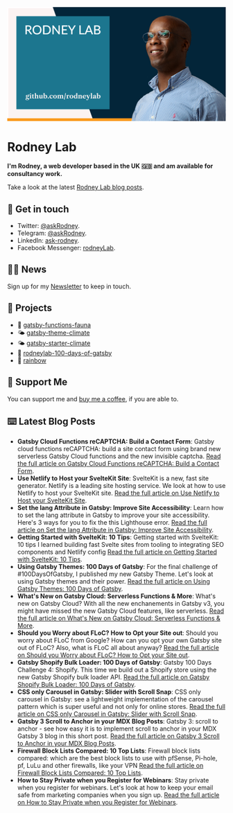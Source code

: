 <picture>
  <source srcset="./images/rodneylab-github.avif" type="image/avif">
  <source srcset="./images/rodneylab-github.webp" type="image/webp">
  <img src="./images/rodneylab-github.png" alt="Rodney Lab Github banner">
</picture>

# Rodney Lab
**I'm Rodney, a web developer based in the UK 🇬🇧 and am available for consultancy work.**

<!--
Take a look at the latest <a aria-label="See latest Rodney Lab projects" href="https://rodneylab.com/projects/" rel="noopener">Rodney Lab projects</a>.
-->

Take a look at the latest <a aria-label="See latest Rodney Lab projects" href="https://rodneylab.com/blog/" rel="noopener">Rodney Lab blog posts</a>.

## 📱 Get in touch

- Twitter: <a aria-label="Direct message Rodney Lab on twitter" href="https://twitter.com/messages/compose?recipient_id=1323579817258831875" target="_blank" rel="nofollow noopener noreferrer">@askRodney</a>.
- Telegram: <a aria-label="Direct message Rodney Lab on Telegram" href="https://t.me/askRodney" target="_blank" rel="nofollow noopener noreferrer">@askRodney</a>.
- LinkedIn: <a aria-label="Direct message Rodney Lab on LinkedIn" href="https://uk.linkedin.com/in/ask-rodney" target="_blank" rel="nofollow noopener noreferrer">ask-rodney</a>.
- Facebook Messenger: <a aria-label="Direct message Rodney Lab on Facebook" href="https://m.me/rodneyLab" target="_blank" rel="nofollow noopener noreferrer">rodneyLab</a>.

## 🧑🏽 News

Sign up for my <a aria-label="Sign up the the Rodney Lab newsletter" href="https://rodneylab.com/about/#newsletter" rel="noopener">Newsletter</a> to keep in touch.


## 🔩 Projects

- 💬 [gatsby-functions-fauna](https://github.com/rodneylab/gatsby-functions-fauna)
- 🌤 [gatsby-theme-climate](https://github.com/rodneylab/gatsby-starter-climate)
- 🌤 [gatsby-starter-climate](https://github.com/rodneylab/gatsby-starter-climate)
- 📅 [rodneylab-100-days-of-gatsby](https://github.com/rodneylab/rodneylab-100-days-of-gatsby)
- 🌈 [rainbow](https://github.com/rodneylab/rainbow)

## 💙 Support Me

You can support me and <a aria-label="Support Rodney Lab via by me a coffee" href="https://rodneylab.com/giving/" rel="noopener">buy me a coffee</a>, if you are able to.

## ⌨️ Latest Blog Posts


<!-- BLOG-POST-LIST:START -->
- **Gatsby Cloud Functions reCAPTCHA: Build a Contact Form**: Gatsby cloud functions reCAPTCHA: build a site contact form using brand new serverless Gatsby Cloud functions and the new invisible captcha. <a aria-label="Read Rodney Lab post on Gatsby Cloud Functions reCAPTCHA: Build a Contact Form" href="https://rodneylab.com/gatsby-cloud-functions-recaptcha/" rel="noopener">Read the full article on Gatsby Cloud Functions reCAPTCHA: Build a Contact Form</a>.
- **Use Netlify to Host your SvelteKit Site**: SvelteKit is a new, fast site generator.  Netlify is a leading site hosting service.  We look at how to use Netlify to host your SvelteKit site. <a aria-label="Read Rodney Lab post on Use Netlify to Host your SvelteKit Site" href="https://rodneylab.com/use-netlify-to-host-your-sveltekit-site/" rel="noopener">Read the full article on Use Netlify to Host your SvelteKit Site</a>.
- **Set the lang Attribute in Gatsby: Improve Site Accessibility**: Learn how to set the lang attribute in Gatsby to improve your site accessibility.  Here's 3 ways for you to fix the this Lighthouse error. <a aria-label="Read Rodney Lab post on Set the lang Attribute in Gatsby: Improve Site Accessibility" href="https://rodneylab.com/set-lang-attribute-gatsby/" rel="noopener">Read the full article on Set the lang Attribute in Gatsby: Improve Site Accessibility</a>.
- **Getting Started with SvelteKit: 10 Tips**: Getting started with SvelteKit: 10 tips I learned building fast Svelte sites from tooling to integrating SEO components and Netlify config <a aria-label="Read Rodney Lab post on Getting Started with SvelteKit: 10 Tips" href="https://rodneylab.com/getting-started-with-sveltekit/" rel="noopener">Read the full article on Getting Started with SvelteKit: 10 Tips</a>.
- **Using Gatsby Themes: 100 Days of Gatsby**: For the final challenge of #100DaysOfGatsby, I published my new Gatsby Theme. Let's look at using Gatsby themes and their power. <a aria-label="Read Rodney Lab post on Using Gatsby Themes: 100 Days of Gatsby" href="https://rodneylab.com/using-gatsby-themes/" rel="noopener">Read the full article on Using Gatsby Themes: 100 Days of Gatsby</a>.
- **What's New on Gatsby Cloud: Serverless Functions & More**: What's new on Gatsby Cloud? With all the new enchanements in Gatsby v3, you might have missed the new Gatsby Cloud features, like serverless. <a aria-label="Read Rodney Lab post on What's New on Gatsby Cloud: Serverless Functions & More" href="https://rodneylab.com/whats-new-on-gatsby-cloud/" rel="noopener">Read the full article on What's New on Gatsby Cloud: Serverless Functions & More</a>.
- **Should you Worry about FLoC? How to Opt your Site out**: Should you worry about FLoC from Google? How can you opt your own Gatsby site out of FLoC? Also, what is FLoC all about anyway? <a aria-label="Read Rodney Lab post on Should you Worry about FLoC? How to Opt your Site out" href="https://rodneylab.com/should-you-worry-about-floc/" rel="noopener">Read the full article on Should you Worry about FLoC? How to Opt your Site out</a>.
- **Gatsby Shopify Bulk Loader: 100 Days of Gatsby**: Gatsby 100 Days Challenge 4: Shopify. This time we build out a Shopify store using the new Gatsby Shopify bulk loader API. <a aria-label="Read Rodney Lab post on Gatsby Shopify Bulk Loader: 100 Days of Gatsby" href="https://rodneylab.com/gatsby-shopify-bulk-loader-100-days-gatsby/" rel="noopener">Read the full article on Gatsby Shopify Bulk Loader: 100 Days of Gatsby</a>.
- **CSS only Carousel in Gatsby: Slider with Scroll Snap**: CSS only carousel in Gatsby: see a lightweight implementation of the carousel pattern which is super useful and not only for online stores. <a aria-label="Read Rodney Lab post on CSS only Carousel in Gatsby: Slider with Scroll Snap" href="https://rodneylab.com/css-only-carousel-in-gatsby/" rel="noopener">Read the full article on CSS only Carousel in Gatsby: Slider with Scroll Snap</a>.
- **Gatsby 3 Scroll to Anchor in your MDX Blog Posts**: Gatsby 3: scroll to anchor - see how easy it is to implement scroll to anchor in your MDX Gatsby 3 blog in this short post. <a aria-label="Read Rodney Lab post on Gatsby 3 Scroll to Anchor in your MDX Blog Posts" href="https://rodneylab.com/gatsby-3-scroll-to-anchor/" rel="noopener">Read the full article on Gatsby 3 Scroll to Anchor in your MDX Blog Posts</a>.
- **Firewall Block Lists Compared: 10 Top Lists**: Firewall block lists compared: which are the best block lists to use with pfSense, Pi-hole, pf, LuLu and other firewalls, like your VPN <a aria-label="Read Rodney Lab post on Firewall Block Lists Compared: 10 Top Lists" href="https://rodneylab.com/firewall-block-lists-compared/" rel="noopener">Read the full article on Firewall Block Lists Compared: 10 Top Lists</a>.
- **How to Stay Private when you Register for Webinars**: Stay private when you register for webinars. Let's look at how to keep your email safe from marketing companies when you sign up. <a aria-label="Read Rodney Lab post on How to Stay Private when you Register for Webinars" href="https://rodneylab.com/stay-private-when-you-register-for-webinars/" rel="noopener">Read the full article on How to Stay Private when you Register for Webinars</a>.<!-- BLOG-POST-LIST:END -->
